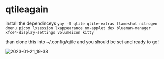# qtileagain
 install the dependinceys `yay -S qtile qtile-extras flameshot nitrogen dmenu picom lxsession lxappearance nm-applet dex blueman-manager xfce4-display-settings volumeicon kitty`
 
 than clone this into ~/.config/qtile and you should be set and ready to go!
 
 ![2023-01-21_19-38](https://user-images.githubusercontent.com/121829495/213896807-16138ddd-d1a6-47c1-afc0-16bc395ec8ad.png)
